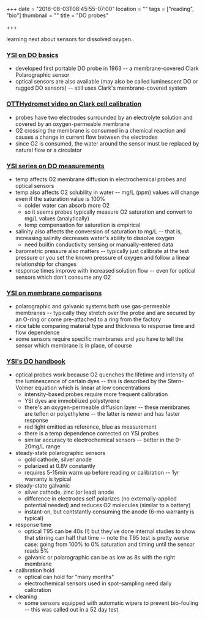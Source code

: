 +++
date = "2016-08-03T08:45:55-07:00"
location = ""
tags = ["reading", "bio"]
thumbnail = ""
title = "DO probes"

+++

learning next about sensors for dissolved oxygen..

<!--more-->


### [YSI on DO basics](https://www.ysi.com/ysi-blog/water-blogged-blog/2013/01/dissolved-oxygen-measurements-piece-of-cake-right)

* developed first portable DO probe in 1963 -- a membrane-covered Clark Polarographic sensor
* optical sensors are also available (may also be called luminescent DO or rugged DO sensors) --
still uses Clark's membrane-covered system


### [OTTHydromet video on Clark cell calibration](https://www.youtube.com/watch?v=qFiTePlx-a8)

* probes have two electrodes surrounded by an electrolyte solution
and covered by an oxygen-permeable membrane
* O2 crossing the membrane is consumed in a chemical reaction
and causes a change in current flow between the electrodes
* since O2 is consumed, the water around the sensor must be replaced by natural flow or a circulator


### [YSI series on DO measurements](https://www.ysi.com/ysi-blog/water-blogged-blog/2013/05/what-is-affecting-your-dissolved-oxygen-measurements-part-1-of-4)

* temp affects O2 membrane diffusion in electrochemical probes and optical sensors
* temp also affects O2 solubility in water --
mg/L (ppm) values will change even if the saturation value is 100%
  * colder water can absorb more O2
  * so it seems probes typically measure O2 saturation and convert to mg/L values (analytically)
  * temp compensation for saturation is empirical
* salinity also affects the conversion of saturation to mg/L --
that is, increasing salinity decreases water's ability to dissolve oxygen
  * need builtin conductivity sensing or manually-entered data
* barometric pressure also matters -- typically just calibrate at the test pressure
or you set the known pressure of oxygen and follow a linear relationship for changes
* response times improve with increased solution flow --
even for optical sensors which don't consume any O2


### [YSI on membrane comparisons](https://www.ysi.com/ysi-blog/water-blogged-blog/2013/09/dissolved-oxygen-meters-which-membrane-type-should-i-use<Paste>)

* polarographic and galvanic systems both use gas-permeable membranes --
typically they stretch over the probe and are secured by an O-ring
or come pre-attached to a ring from the factory
* nice table comparing material type and thickness to response time and flow dependence
* some sensors require specific membranes and you have to tell the sensor which membrane is in place, of course


### [YSI's DO handbook](https://www.fondriest.com/pdf/ysi_do_handbook.pdf)

* optical probes work because O2 quenches the lifetime and intensity of the luminescence of certain dyes --
this is described by the Stern-Volmer equation which is linear at low concentrations
  * intensity-based probes require more frequent calibration
  * YSI dyes are immobilized polystyrene
  * there's an oxygen-permeable diffusion layer --
  these membranes are teflon or polyethylene -- the latter is newer and has faster response
  * red light emitted as reference, blue as measurement
  * there is a temp dependence corrected on YSI probes
  * similar accuracy to electrochemical sensors -- better in the 0-20mg/L range
* steady-state polarographic sensors
  * gold cathode, silver anode
  * polarized at 0.8V constantly
  * requires 5-15min warm up before reading or calibration -- 1yr warranty is typical
* steady-state galvanic
  * silver cathode, zinc (or lead) anode
  * difference in electrodes self polarizes (no externally-applied potential needed)
  and reduces O2 molecules (similar to a battery)
  * instant-on, but contstantly consuming the anode (6-mo warranty is typical)
* response time
  * optical T95 can be 40s (!) but they've done internal studies to show that stirring can half that time --
  note the T95 test is pretty worse case: going from 100% to 0% saturation and timing until the sensor reads 5%
  * galvanic or polarographic can be as low as 8s with the right membrane
* calibration hold
  * optical can hold for "many months"
  * electrochemical sensors used in spot-sampling need daily calibration
* cleaning
  * some sensors equipped with automatic wipers to prevent bio-fouling --
  this was called out in a 52 day test
